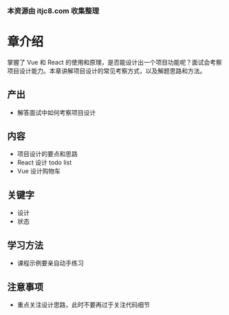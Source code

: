 ### 本资源由 itjc8.com 收集整理
# 章介绍

掌握了 Vue 和 React 的使用和原理，是否能设计出一个项目功能呢？面试会考察项目设计能力。本章讲解项目设计的常见考察方式，以及解题思路和方法。

## 产出

- 解答面试中如何考察项目设计

## 内容

- 项目设计的要点和思路
- React 设计 todo list
- Vue 设计购物车

## 关键字

- 设计
- 状态

## 学习方法

- 课程示例要亲自动手练习

## 注意事项

- 重点关注设计思路，此时不要再过于关注代码细节

